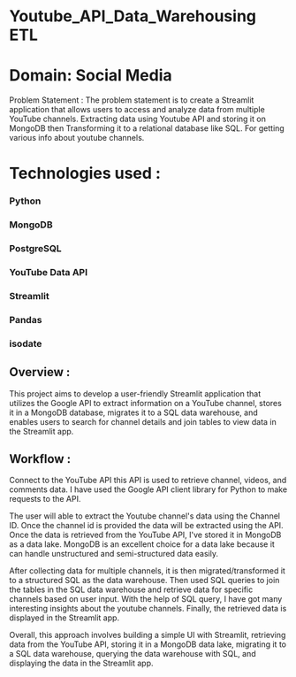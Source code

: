 # Youtube_API_Data_Warehousing ETL

# Domain: Social Media


Problem Statement :
The problem statement is to create a Streamlit application that allows users to access and analyze data from multiple YouTube channels. Extracting data using Youtube API and storing it on MongoDB then Transforming it to a relational database like SQL. For getting various info about youtube channels.

# Technologies used :
### Python
### MongoDB
### PostgreSQL
### YouTube Data API
### Streamlit
### Pandas
### isodate
## Overview :

This project aims to develop a user-friendly Streamlit application that utilizes the Google API to extract information on a YouTube channel, stores it in a MongoDB database, migrates it to a SQL data warehouse, and enables users to search for channel details and join tables to view data in the Streamlit app.


## Workflow :
Connect to the YouTube API this API is used to retrieve channel, videos, and comments data. I have used the Google API client library for Python to make requests to the API.

The user will able to extract the Youtube channel's data using the Channel ID. Once the channel id is provided the data will be extracted using the API.
Once the data is retrieved from the YouTube API, I've stored it in MongoDB as a data lake. MongoDB is an excellent choice for a data lake because it can handle unstructured and semi-structured data easily.

After collecting data for multiple channels, it is then migrated/transformed it to a structured SQL as the data warehouse.
Then used SQL queries to join the tables in the SQL data warehouse and retrieve data for specific channels based on user input.
With the help of SQL query, I have got many interesting insights about the youtube channels.
Finally, the retrieved data is displayed in the Streamlit app.

Overall, this approach involves building a simple UI with Streamlit, retrieving data from the YouTube API, storing it in a MongoDB data lake, migrating it to a SQL data warehouse, querying the data warehouse with SQL, and displaying the data in the Streamlit app.
